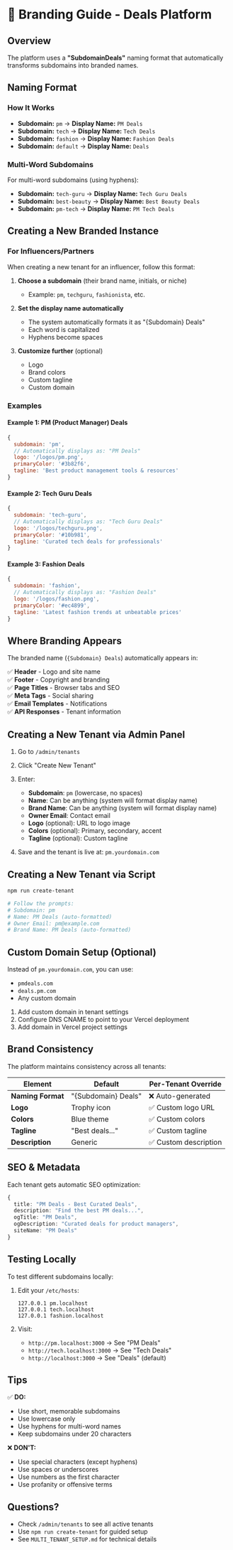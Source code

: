 # 🎨 Branding Guide - Deals Platform

## Overview

The platform uses a **"SubdomainDeals"** naming format that automatically transforms subdomains into branded names.

## Naming Format

### How It Works

- **Subdomain:** `pm` → **Display Name:** `PM Deals`
- **Subdomain:** `tech` → **Display Name:** `Tech Deals`
- **Subdomain:** `fashion` → **Display Name:** `Fashion Deals`
- **Subdomain:** `default` → **Display Name:** `Deals`

### Multi-Word Subdomains

For multi-word subdomains (using hyphens):
- **Subdomain:** `tech-guru` → **Display Name:** `Tech Guru Deals`
- **Subdomain:** `best-beauty` → **Display Name:** `Best Beauty Deals`
- **Subdomain:** `pm-tech` → **Display Name:** `PM Tech Deals`

## Creating a New Branded Instance

### For Influencers/Partners

When creating a new tenant for an influencer, follow this format:

1. **Choose a subdomain** (their brand name, initials, or niche)
   - Example: `pm`, `techguru`, `fashionista`, etc.

2. **Set the display name automatically**
   - The system automatically formats it as "{Subdomain} Deals"
   - Each word is capitalized
   - Hyphens become spaces

3. **Customize further** (optional)
   - Logo
   - Brand colors
   - Custom tagline
   - Custom domain

### Examples

#### Example 1: PM (Product Manager) Deals
```javascript
{
  subdomain: 'pm',
  // Automatically displays as: "PM Deals"
  logo: '/logos/pm.png',
  primaryColor: '#3b82f6',
  tagline: 'Best product management tools & resources'
}
```

#### Example 2: Tech Guru Deals
```javascript
{
  subdomain: 'tech-guru',
  // Automatically displays as: "Tech Guru Deals"
  logo: '/logos/techguru.png',
  primaryColor: '#10b981',
  tagline: 'Curated tech deals for professionals'
}
```

#### Example 3: Fashion Deals
```javascript
{
  subdomain: 'fashion',
  // Automatically displays as: "Fashion Deals"
  logo: '/logos/fashion.png',
  primaryColor: '#ec4899',
  tagline: 'Latest fashion trends at unbeatable prices'
}
```

## Where Branding Appears

The branded name (`{Subdomain} Deals`) automatically appears in:

✅ **Header** - Logo and site name  
✅ **Footer** - Copyright and branding  
✅ **Page Titles** - Browser tabs and SEO  
✅ **Meta Tags** - Social sharing  
✅ **Email Templates** - Notifications  
✅ **API Responses** - Tenant information  

## Creating a New Tenant via Admin Panel

1. Go to `/admin/tenants`
2. Click "Create New Tenant"
3. Enter:
   - **Subdomain**: `pm` (lowercase, no spaces)
   - **Name**: Can be anything (system will format display name)
   - **Brand Name**: Can be anything (system will format display name)
   - **Owner Email**: Contact email
   - **Logo** (optional): URL to logo image
   - **Colors** (optional): Primary, secondary, accent
   - **Tagline** (optional): Custom tagline

4. Save and the tenant is live at: `pm.yourdomain.com`

## Creating a New Tenant via Script

```bash
npm run create-tenant

# Follow the prompts:
# Subdomain: pm
# Name: PM Deals (auto-formatted)
# Owner Email: pm@example.com
# Brand Name: PM Deals (auto-formatted)
```

## Custom Domain Setup (Optional)

Instead of `pm.yourdomain.com`, you can use:
- `pmdeals.com`
- `deals.pm.com`
- Any custom domain

1. Add custom domain in tenant settings
2. Configure DNS CNAME to point to your Vercel deployment
3. Add domain in Vercel project settings

## Brand Consistency

The platform maintains consistency across all tenants:

| Element | Default | Per-Tenant Override |
|---------|---------|-------------------|
| **Naming Format** | "{Subdomain} Deals" | ❌ Auto-generated |
| **Logo** | Trophy icon | ✅ Custom logo URL |
| **Colors** | Blue theme | ✅ Custom colors |
| **Tagline** | "Best deals..." | ✅ Custom tagline |
| **Description** | Generic | ✅ Custom description |

## SEO & Metadata

Each tenant gets automatic SEO optimization:

```typescript
{
  title: "PM Deals - Best Curated Deals",
  description: "Find the best PM deals...",
  ogTitle: "PM Deals",
  ogDescription: "Curated deals for product managers",
  siteName: "PM Deals"
}
```

## Testing Locally

To test different subdomains locally:

1. Edit your `/etc/hosts`:
   ```
   127.0.0.1 pm.localhost
   127.0.0.1 tech.localhost
   127.0.0.1 fashion.localhost
   ```

2. Visit:
   - `http://pm.localhost:3000` → See "PM Deals"
   - `http://tech.localhost:3000` → See "Tech Deals"
   - `http://localhost:3000` → See "Deals" (default)

## Tips

✅ **DO:**
- Use short, memorable subdomains
- Use lowercase only
- Use hyphens for multi-word names
- Keep subdomains under 20 characters

❌ **DON'T:**
- Use special characters (except hyphens)
- Use spaces or underscores
- Use numbers as the first character
- Use profanity or offensive terms

## Questions?

- Check `/admin/tenants` to see all active tenants
- Use `npm run create-tenant` for guided setup
- See `MULTI_TENANT_SETUP.md` for technical details

